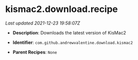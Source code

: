 # kismac2.download.recipe

_Last updated 2021-12-23 19:58:07Z_

- **Description**: Downloads the latest version of KisMac2

- **Identifier**: `com.github.andrewvalentine.download.kismac2`

- **Parent Recipes**: `None`